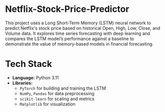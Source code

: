 # Netflix-Stock-Price-Predictor

This project uses a Long Short-Term Memory (LSTM) neural network to predict Netflix's stock price based on historical Open, High, Low, Close, and Volume data. It explores time series forecasting with deep learning and compares the LSTM model’s performance against a baseline to demonstrate the value of memory-based models in financial forecasting.

# Tech Stack

- **Language:** Python 3.11
- **Libraries:**
  - `PyTorch` for building and training the LSTM
  - `NumPy`, `Pandas` for data preprocessing
  - `scikit-learn` for scaling and metrics
  - `Matplotlib` for visualization
  
